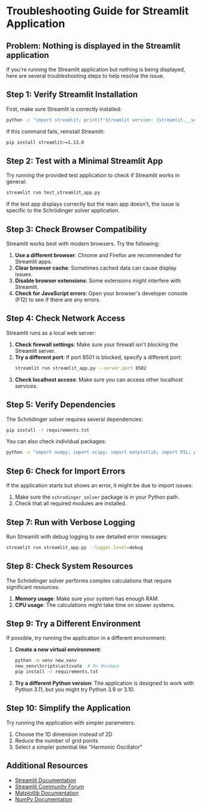 # Troubleshooting Guide for Streamlit Application

## Problem: Nothing is displayed in the Streamlit application

If you're running the Streamlit application but nothing is being displayed, here are several troubleshooting steps to help resolve the issue.

## Step 1: Verify Streamlit Installation

First, make sure Streamlit is correctly installed:

```bash
python -c "import streamlit; print(f'Streamlit version: {streamlit.__version__}')"
```

If this command fails, reinstall Streamlit:

```bash
pip install streamlit>=1.13.0
```

## Step 2: Test with a Minimal Streamlit App

Try running the provided test application to check if Streamlit works in general:

```bash
streamlit run test_streamlit_app.py
```

If the test app displays correctly but the main app doesn't, the issue is specific to the Schrödinger solver application.

## Step 3: Check Browser Compatibility

Streamlit works best with modern browsers. Try the following:

1. **Use a different browser**: Chrome and Firefox are recommended for Streamlit apps.
2. **Clear browser cache**: Sometimes cached data can cause display issues.
3. **Disable browser extensions**: Some extensions might interfere with Streamlit.
4. **Check for JavaScript errors**: Open your browser's developer console (F12) to see if there are any errors.

## Step 4: Check Network Access

Streamlit runs as a local web server:

1. **Check firewall settings**: Make sure your firewall isn't blocking the Streamlit server.
2. **Try a different port**: If port 8501 is blocked, specify a different port:
   ```bash
   streamlit run streamlit_app.py --server.port 8502
   ```
3. **Check localhost access**: Make sure you can access other localhost services.

## Step 5: Verify Dependencies

The Schrödinger solver requires several dependencies:

```bash
pip install -r requirements.txt
```

You can also check individual packages:

```bash
python -c "import numpy; import scipy; import matplotlib; import PIL; print('All dependencies successfully imported!')"
```

## Step 6: Check for Import Errors

If the application starts but shows an error, it might be due to import issues:

1. Make sure the `schrodinger_solver` package is in your Python path.
2. Check that all required modules are installed.

## Step 7: Run with Verbose Logging

Run Streamlit with debug logging to see detailed error messages:

```bash
streamlit run streamlit_app.py --logger.level=debug
```

## Step 8: Check System Resources

The Schrödinger solver performs complex calculations that require significant resources:

1. **Memory usage**: Make sure your system has enough RAM.
2. **CPU usage**: The calculations might take time on slower systems.

## Step 9: Try a Different Environment

If possible, try running the application in a different environment:

1. **Create a new virtual environment**:
   ```bash
   python -m venv new_venv
   new_venv\Scripts\activate  # On Windows
   pip install -r requirements.txt
   ```

2. **Try a different Python version**: The application is designed to work with Python 3.11, but you might try Python 3.9 or 3.10.

## Step 10: Simplify the Application

Try running the application with simpler parameters:

1. Choose the 1D dimension instead of 2D
2. Reduce the number of grid points
3. Select a simpler potential like "Harmonic Oscillator"

## Additional Resources

- [Streamlit Documentation](https://docs.streamlit.io/)
- [Streamlit Community Forum](https://discuss.streamlit.io/)
- [Matplotlib Documentation](https://matplotlib.org/)
- [NumPy Documentation](https://numpy.org/doc/)